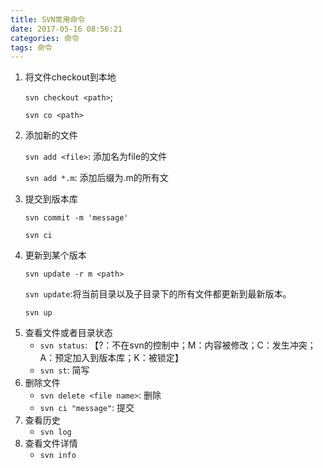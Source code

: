 ```yaml
---
title: SVN常用命令
date: 2017-05-16 08:56:21
categories: 命令
tags: 命令
---
```




1. 将文件checkout到本地

   `svn checkout <path>`;

   `svn co <path>`

2. 添加新的文件

   `svn add <file>`: 添加名为file的文件

   `svn add *.m`: 添加后缀为.m的所有文

3. 提交到版本库

   `svn commit -m 'message'`

   `svn ci`

4. 更新到某个版本

   `svn update -r m <path>`

   `svn update`:将当前目录以及子目录下的所有文件都更新到最新版本。 

   `svn up`

<!-- more -->

5. 查看文件或者目录状态
   * `svn status`: 【?：不在svn的控制中；M：内容被修改；C：发生冲突；A：预定加入到版本库；K：被锁定】
   * `svn st`: 简写
6. 删除文件
   * `svn delete <file name>`: 删除
   * `svn ci "message"`: 提交
7. 查看历史
   * `svn log`
8. 查看文件详情
   * `svn info`